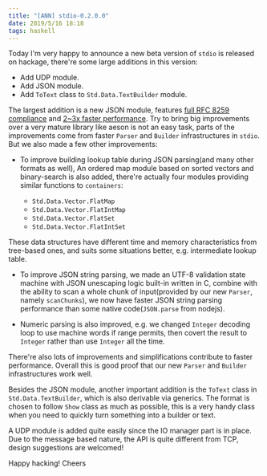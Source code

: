 ```yaml
---
title: "[ANN] stdio-0.2.0.0"
date: 2019/5/16 18:18
tags: haskell
---
```


Today I'm very happy to announce a new beta version of `stdio` is released on hackage, there're some large additions in this version:

* Add UDP module.
* Add JSON module.
* Add `ToText` class to `Std.Data.TextBuilder` module.

The largest addition is a new JSON module, features [full RFC 8259 compliance](https://github.com/haskell-stdio/JSONTestSuite) and [2~3x faster performance](https://github.com/haskell-stdio/stdio/tree/master/bench/json). Try to bring big improvements over a very mature library like aeson is not an easy task, parts of the improvements come from faster `Parser` and `Builder` infrastructures in `stdio`. But we also made a few other improvements:

+ To improve building lookup table during JSON parsing(and many other formats as well), An ordered map module based on sorted vectors and binary-search is also added, there're actually four modules providing similar functions to `containers`:

    + `Std.Data.Vector.FlatMap`
    + `Std.Data.Vector.FlatIntMap`
    + `Std.Data.Vector.FlatSet`
    + `Std.Data.Vector.FlatIntSet`

These data structures have different time and memory characteristics from tree-based ones, and suits some situations better, e.g. intermediate lookup table.

+ To improve JSON string parsing, we made an UTF-8 validation state machine with JSON unescaping logic built-in written in C, combine with the ability to scan a whole chunk of input(provided by our new `Parser`, namely `scanChunks`), we now have faster JSON string parsing performance than some native code(`JSON.parse` from nodejs).

+ Numeric parsing is also improved, e.g. we changed `Integer` decoding loop to use machine words if range permits, then covert the result to `Integer` rather than use `Integer` all the time.

There're also lots of improvements and simplifications contribute to faster performance. Overall this is good proof that our new `Parser` and `Builder` infrastructures work well.

Besides the JSON module, another important addition is the `ToText` class in `Std.Data.TextBuilder`, which is also derivable via generics. The format is chosen to follow `Show` class as much as possible, this is a very handy class when you need to quickly turn something into a builder or text.

A UDP module is added quite easily since the IO manager part is in place. Due to the message based nature, the API is quite different from TCP, design suggestions are welcomed!

Happy hacking!
Cheers
